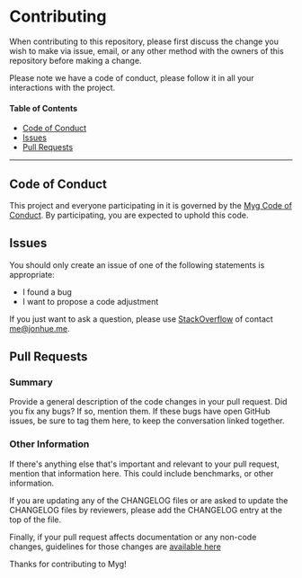 # Contributing

When contributing to this repository, please first discuss the change you wish to make via issue,
email, or any other method with the owners of this repository before making a change.

Please note we have a code of conduct, please follow it in all your interactions with the project.

#### Table of Contents

* [Code of Conduct](#code-of-conduct)
* [Issues](#issues)
* [Pull Requests](#pull-requests)

---

## Code of Conduct

This project and everyone participating in it is governed by the [Myg Code of Conduct](CODE_OF_CONDUCT.md). By participating, you are expected to uphold this code.

## Issues

You should only create an issue of one of the following statements is appropriate:

* I found a bug
* I want to propose a code adjustment

If you just want to ask a question, please use [StackOverflow](https://stackoverflow.com) of contact me@jonhue.me.

## Pull Requests

### Summary

Provide a general description of the code changes in your pull request. Did you fix any bugs? If so, mention them. If these bugs have open GitHub issues, be sure to tag them here, to keep the conversation linked together.

### Other Information

If there's anything else that's important and relevant to your pull request, mention that information here. This could include benchmarks, or other information.

If you are updating any of the CHANGELOG files or are asked to update the CHANGELOG files by reviewers, please add the CHANGELOG entry at the top of the file.

Finally, if your pull request affects documentation or any non-code changes, guidelines for those changes are [available here](CONTRIBUTING.md)

Thanks for contributing to Myg!
